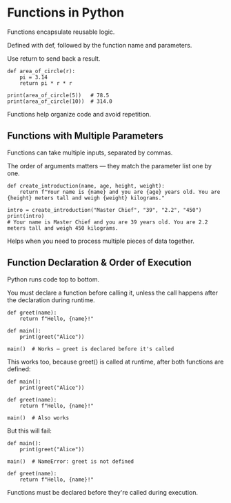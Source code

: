 # Functions in Python

Functions encapsulate reusable logic.

Defined with def, followed by the function name and parameters.

Use return to send back a result.

    def area_of_circle(r):
        pi = 3.14
        return pi * r * r

    print(area_of_circle(5))   # 78.5
    print(area_of_circle(10))  # 314.0

Functions help organize code and avoid repetition.

## Functions with Multiple Parameters

Functions can take multiple inputs, separated by commas.

The order of arguments matters — they match the parameter list one by one.

    def create_introduction(name, age, height, weight):
        return f"Your name is {name} and you are {age} years old. You are {height} meters tall and weigh {weight} kilograms."

    intro = create_introduction("Master Chief", "39", "2.2", "450")
    print(intro)
    # Your name is Master Chief and you are 39 years old. You are 2.2 meters tall and weigh 450 kilograms.

Helps when you need to process multiple pieces of data together.

## Function Declaration & Order of Execution

Python runs code top to bottom.

You must declare a function before calling it, unless the call happens after the declaration during runtime.

    def greet(name):
        return f"Hello, {name}!"

    def main():
        print(greet("Alice"))

    main()  # Works — greet is declared before it's called
    
This works too, because greet() is called at runtime, after both functions are defined:

    def main():
        print(greet("Alice"))

    def greet(name):
        return f"Hello, {name}!"

    main()  # Also works

But this will fail:

    def main():
        print(greet("Alice"))

    main()  # NameError: greet is not defined

    def greet(name):
        return f"Hello, {name}!"
        
Functions must be declared before they're called during execution.

